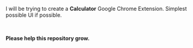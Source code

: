 <p>I will be trying to create a <strong>Calculator</strong> Google Chrome Extension. Simplest possible UI if possible.</p>
<p>&nbsp;</p>
<p><strong>Please help this repository grow.</strong></p>
<p>&nbsp;</p>
